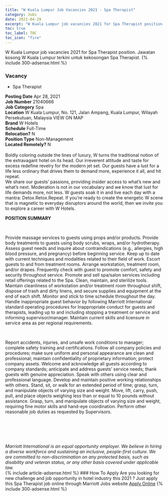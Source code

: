 ```yaml
---
title: "W Kuala Lumpur Job Vacancies 2021 - Spa Therapist" 
category: Jobs 
date: 2021-04-29 
excerpt: "W Kuala Lumpur job vacancies 2021 for Spa Therapist position. Jawatan kosong W Kuala Lumpur terkini untuk kekosongan Spa Therapist." 
toc: true 
toc_label: TOC 
toc_icon: "fire" 
--- 
```


W Kuala Lumpur job vacancies 2021 for Spa Therapist position. Jawatan kosong W Kuala Lumpur terkini untuk kekosongan Spa Therapist. 
{% include 300-adsense.html %} 
### Vacancy 
- Spa Therapist 
<div><div><b>Posting Date</b> Apr 28, 2021<br><b>Job Number</b> 21040666<br><b>Job Category</b> Spa<br><b>Location</b> W Kuala Lumpur, No. 121, Jalan Ampang, Kuala Lumpur, Wilayah Persekutuan, Malaysia VIEW ON MAP<br><b>Brand</b> W Hotels<br><b>Schedule</b> Full-Time<br><b>Relocation?</b> N<br><b>Position Type</b> Non-Management<br><b>Located Remotely?</b> N<br><br>Boldly coloring outside the lines of luxury, W turns the traditional notion of the extravagant hotel on its head. Our irreverent attitude and taste for excess redefine revelry for the modern jet set. Our guests have a lust for a life less ordinary that drives them to demand more, experience it all, and hit repeat. <br>We share our guests&#8217; passions, providing insider access to what&#8217;s new and what&#8217;s next. Moderation is not in our vocabulary and we know that lust for life demands more, not less. W guests soak it in and live each day with a mantra: Detox.Retox.Repeat. If you&#8217;re ready to create the energetic W scene that is magnetic to everyday disruptors around the world, then we invite you to explore a career with W Hotels.<br></div><div> <p><strong>POSITION SUMMARY</strong></p> <p>&#160;</p> <p>Provide massage services to guests using props and/or products. Provide body treatments to guests using body scrubs, wraps, and/or hydrotherapy. Assess guest needs and inquire about contraindications (e.g., allergies, high blood pressure, and pregnancy) before beginning service. Keep up to date with current techniques and modalities related to their field of work. Escort guests to and from treatment rooms. Arrange workstation, treatment room, and/or drapes. Frequently check with guest to promote comfort, safety and security throughout service. Promote and sell spa/salon services including retail offerings related to the Spa. Clean, maintain, and sterilize tools. Maintain cleanliness of workstation and/or treatment room throughout shift, dispose of trash and dirty linens, and secure supplies and equipment at the end of each shift. Monitor and stick to time schedule throughout the day. Handle inappropriate guest behavior by following Marriott International standard operating procedures for Inappropriate conduct for guests and therapists, leading up to and including stopping a treatment or service and informing supervisor/manager. Maintain current skills and licensure in service area as per regional requirements.</p> <p>&#160;</p> <p>Report accidents, injuries, and unsafe work conditions to manager; complete safety training and certifications. Follow all company policies and procedures; make sure uniform and personal appearance are clean and professional; maintain confidentiality of proprietary information; protect company assets. Welcome and acknowledge all guests according to company standards; anticipate and address guests&#8217; service needs; thank guests with genuine appreciation. Speak with others using clear and professional language. Develop and maintain positive working relationships with others. Stand, sit, or walk for an extended period of time; grasp, turn, and manipulate objects of varying size and weight. Move, lift, carry, push, pull, and place objects weighing less than or equal to 10 pounds without assistance. Grasp, turn, and manipulate objects of varying size and weight, requiring fine motor skills and hand-eye coordination. Perform other reasonable job duties as requested by Supervisors.</p> <p>&#160;</p> <p>&#160;</p> </div> <div> &#160;</div> <em>Marriott International is an equal opportunity employer.&#160;We believe in hiring a diverse workforce and sustaining an inclusive, people-first culture.&#160;We are committed to non-discrimination on&#160;any&#160;protected&#160;basis, such as disability and veteran status, or any other basis covered under applicable law.</em><br></div> 
{% include article-adsense.html %} 
### How To Apply 
Are you looking for new challenge and job opportunity in hotel industry this 2021 ?
Just apply this Spa Therapist job online through Marriott Jobs website 
<a href="https://jobs.marriott.com/marriott/jobs/21040666?lang=en-us" class="btn btn--info" target="_blank" rel="nofollow noopenner">Apply Online</a> 
{% include 300-adsense.html %} 